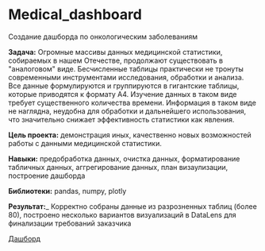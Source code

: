 # Medical_dashboard
Создание дашборда по онкологическим заболеваниям

**Задача:** Огромные массивы данных медицинской статистики, собираемых в нашем Отечестве, продолжают существовать в "аналоговом" виде. Бесчисленные таблицы практически не тронуты современными инструментами исследования, обработки и анализа. Все данные формулируются и группируются в гигантские таблицы, которые приводятся к формату А4. Изучение данных в таком виде требует существенного количества времени. Информация в таком виде не наглядна, неудобна для обработки и дальнейшего использования, что значительно снижает эффективность статистики как явления.

**Цель проекта:** демонстрация иных, качественно новых возможностей работы с данными медицинской статистики.

__Навыки:__ предобработка данных, очистка данных, форматирование табличных данных, аггрегирование данных, план визаулизации, построение дашборда 

__Библиотеки:__ pandas, numpy, plotly

__Результат:___ Корректно собраны данные из разрозненных таблиц (более 80), построено несколько вариантов визуализаций в DataLens для финализации требований заказчика

<a href='https://datalens.yandex.ru/ivqt1d8ptxj27-medicinskiy-dashbord-2-gruppa-lishenko-d?tab=Q8&state=e379d278163'>Дашборд</a>
